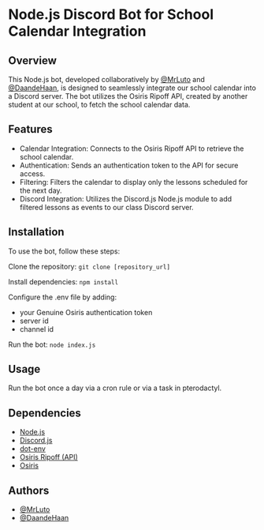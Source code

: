 
# Node.js Discord Bot for School Calendar Integration



## Overview
This Node.js bot, developed collaboratively by [@MrLuto](https://github.com/MrLuto) and [@DaandeHaan](https://github.com/DaandeHaan), is designed to seamlessly integrate our school calendar into a Discord server. The bot utilizes the Osiris Ripoff API, created by another student at our school, to fetch the school calendar data.
## Features 

- Calendar Integration: Connects to the Osiris Ripoff API to retrieve the school calendar.
- Authentication: Sends an authentication token to the API for secure access.
- Filtering: Filters the calendar to display only the lessons scheduled for the next day.
- Discord Integration: Utilizes the Discord.js Node.js module to add filtered lessons as events to our class Discord server.

## Installation

To use the bot, follow these steps:

Clone the repository: ```git clone [repository_url]```

Install dependencies: ```npm install```

Configure the .env file by adding: 
- your Genuine Osiris authentication token
- server id 
- channel id

Run the bot: ```node index.js```
    
## Usage

Run the bot once a day via a cron rule or via a task in pterodactyl.


## Dependencies

 - [Node.js](https://nodejs.org/)
 - [Discord.js](https://discord.js.org/)
 - [dot-env](https://www.npmjs.com/package/dotenv)
 - [Osiris Ripoff (API)](https://osiris.rainger.nl/)
 - [Osiris](https://roca12.osiris-student.nl/)


## Authors

- [@MrLuto](https://github.com/MrLuto)
- [@DaandeHaan](https://github.com/DaandeHaan)

